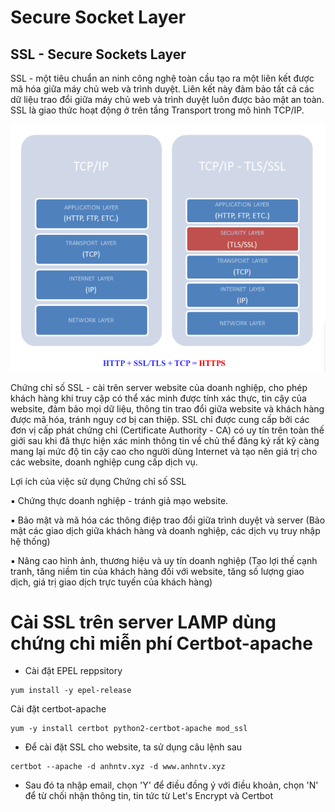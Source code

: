 # Secure Socket Layer

## SSL - Secure Sockets Layer

SSL - một tiêu chuẩn an ninh công nghệ toàn cầu tạo ra một liên kết được mã hóa giữa 
máy chủ web và trình duyệt. Liên kết này đảm bảo tất cả các dữ liệu trao đổi giữa máy 
chủ web và trình duyệt luôn được bảo mật an toàn. SSL là giao thức hoạt động ở trên 
tầng Transport trong mô hình TCP/IP.

<img src="imgservices/25.png">

Chứng chỉ số SSL - cài trên server website của doanh nghiệp, cho phép khách hàng khi 
truy cập có thể xác minh được tính xác thực, tin cậy của website, đảm bảo mọi dữ liệu, 
thông tin trao đổi giữa website và khách hàng được mã hóa, tránh nguy cơ bị can thiệp.
SSL chỉ được cung cấp bởi các đơn vị cấp phát chứng chỉ (Certificate Authority - CA) có
uy tín trên toàn thế giới sau khi đã thực hiện xác minh thông tin về chủ thể đăng ký rất kỹ
càng mang lại mức độ tin cậy cao cho người dùng Internet và tạo nên giá trị cho các
website, doanh nghiệp cung cấp dịch vụ.

Lợi ích của việc sử dụng Chứng chỉ số SSL

▪ Chứng thực doanh nghiệp - tránh giả mạo website.

▪ Bảo mật và mã hóa các thông điệp trao đổi giữa trình duyệt và server (Bảo mật 
các giao dịch giữa khách hàng và doanh nghiệp, các dịch vụ truy nhập hệ thống)

▪ Nâng cao hình ảnh, thương hiệu và uy tín doanh nghiệp (Tạo lợi thế cạnh tranh, 
tăng niềm tin của khách hàng đối với website, tăng số lượng giao dịch, giá trị 
giao dịch trực tuyến của khách hàng)

# Cài SSL trên server LAMP dùng chứng chỉ miễn phí  Certbot-apache

- Cài đặt EPEL reppsitory

```
yum install -y epel-release

```

Cài đặt certbot-apache

```
yum -y install certbot python2-certbot-apache mod_ssl

```


- Để cài đặt SSL cho website, ta sử dụng câu lệnh sau

```
certbot --apache -d anhntv.xyz -d www.anhntv.xyz
```
- Sau đó ta nhập email, chọn 'Y' để điều đồng ý với điều khoản, chọn 'N' để từ chối nhận thông tin, tin tức từ Let's Encrypt và Certbot







